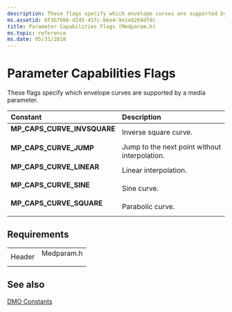 ```yaml
---
description: These flags specify which envelope curves are supported by a media parameter.
ms.assetid: 6f3b7666-d245-41fc-b6e4-9e1ed264dfdc
title: Parameter Capabilities Flags (Medparam.h)
ms.topic: reference
ms.date: 05/31/2018
---
```


# Parameter Capabilities Flags

These flags specify which envelope curves are supported by a media parameter.



| Constant                                                                                                                                                                                      | Description                                              |
|:----------------------------------------------------------------------------------------------------------------------------------------------------------------------------------------------|:---------------------------------------------------------|
| <span id="MP_CAPS_CURVE_INVSQUARE"></span><span id="mp_caps_curve_invsquare"></span><dl> <dt>**MP\_CAPS\_CURVE\_INVSQUARE**</dt> </dl> | Inverse square curve.<br/>                         |
| <span id="MP_CAPS_CURVE_JUMP"></span><span id="mp_caps_curve_jump"></span><dl> <dt>**MP\_CAPS\_CURVE\_JUMP**</dt> </dl>                | Jump to the next point without interpolation.<br/> |
| <span id="MP_CAPS_CURVE_LINEAR"></span><span id="mp_caps_curve_linear"></span><dl> <dt>**MP\_CAPS\_CURVE\_LINEAR**</dt> </dl>          | Linear interpolation.<br/>                         |
| <span id="MP_CAPS_CURVE_SINE"></span><span id="mp_caps_curve_sine"></span><dl> <dt>**MP\_CAPS\_CURVE\_SINE**</dt> </dl>                | Sine curve.<br/>                                   |
| <span id="MP_CAPS_CURVE_SQUARE"></span><span id="mp_caps_curve_square"></span><dl> <dt>**MP\_CAPS\_CURVE\_SQUARE**</dt> </dl>          | Parabolic curve.<br/>                              |



## Requirements



|                   |                                                                                       |
|-------------------|---------------------------------------------------------------------------------------|
| Header<br/> | <dl> <dt>Medparam.h</dt> </dl> |



## See also

<dl> <dt>

[DMO Constants](dmo-constants.md)
</dt> </dl>

 

 




